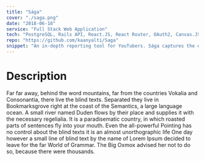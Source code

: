 ```yaml
---
title: "Sága"
cover: "./saga.png"
date: "2018-06-18"
service: "Full Stack Web Application"
tech: "PostgreSQL, Rails API, React.JS, React Router, OAuth2, Canvas.JS, Kairos API, YouTubeAPI, Ziggeo API, IFrame Player API"
repo: "https://github.com/kaanyalti/Saga"
snippet: "An in-depth reporting tool for YouTubers. Sága captures the emotional response of the audience to specified content and provides visual representations of the audience's reactions to the creator."
---
```


# Description

Far far away, behind the word mountains, far from the countries Vokalia and Consonantia, there live the blind texts. Separated they live in Bookmarksgrove right at the coast of the Semantics, a large language ocean. A small river named Duden flows by their place and supplies it with the necessary regelialia. It is a paradisematic country, in which roasted parts of sentences fly into your mouth. Even the all-powerful Pointing has no control about the blind texts it is an almost unorthographic life One day however a small line of blind text by the name of Lorem Ipsum decided to leave for the far World of Grammar. The Big Oxmox advised her not to do so, because there were thousands.